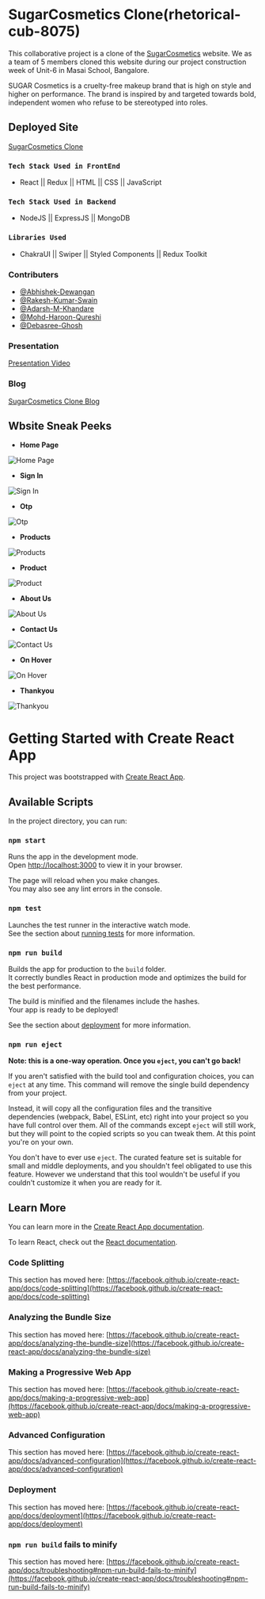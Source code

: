 # SugarCosmetics Clone(rhetorical-cub-8075)

This collaborative project is a clone of the [SugarCosmetics](https://sugarcosmetics.com/) website. We as a team of 5 members cloned this website during our project construction week of Unit-6 in Masai School, Bangalore.

SUGAR Cosmetics is a cruelty-free makeup brand that is high on style and higher on performance. The brand is inspired by and targeted towards bold, independent women who refuse to be stereotyped into roles.

## Deployed Site

[SugarCosmetics Clone]()

### `Tech Stack Used in FrontEnd`

- React || Redux || HTML || CSS || JavaScript

### `Tech Stack Used in Backend`

- NodeJS || ExpressJS || MongoDB 

### `Libraries Used`

- ChakraUI || Swiper || Styled Components || Redux Toolkit 

### Contributers

- [@Abhishek-Dewangan](https://github.com/Abhishek-Dewangan)
- [@Rakesh-Kumar-Swain](https://github.com/SWAIN1998)
- [@Adarsh-M-Khandare](https://github.com/AdarshKhandare)
- [@Mohd-Haroon-Qureshi](https://github.com/HarshVardhan-dev)
- [@Debasree-Ghosh](https://github.com/Debasree-3031999)

### Presentation

[Presentation Video](https://drive.google.com/file/d/1jd3jWLAHgU-pCgQFxHeRAM2kvthXenPr/view)

### Blog

[SugarCosmetics Clone Blog](https://medium.com/@sanjayanganesan/cloning-blue-heaven-cosmetics-page-from-SugarCosmetics-website-2671b7c8463c)

## Wbsite Sneak Peeks

- **Home Page**

![Home Page](./Sneak%20Peeks/Home.png?raw=true)

- **Sign In**

![Sign In](./Sneak%20Peeks/Login.png?raw=true)

- **Otp**

![Otp](./Sneak%20Peeks/Otp.png?raw=true)

- **Products**

![Products](./Sneak%20Peeks/Products.png?raw=true)

- **Product**

![Product](./Sneak%20Peeks/Product.png?raw=true)

- **About Us**

![About Us](./Sneak%20Peeks/About.png?raw=true)

- **Contact Us**

![Contact Us](./Sneak%20Peeks/Contact.png?raw=true)

- **On Hover**

![On Hover](./Sneak%20Peeks/Hover.png?raw=true)

- **Thankyou**

![Thankyou](./Sneak%20Peeks/Thankyou.png?raw=true)

# Getting Started with Create React App

This project was bootstrapped with [Create React App](https://github.com/facebook/create-react-app).

## Available Scripts

In the project directory, you can run:

### `npm start`

Runs the app in the development mode.\
Open [http://localhost:3000](http://localhost:3000) to view it in your browser.

The page will reload when you make changes.\
You may also see any lint errors in the console.

### `npm test`

Launches the test runner in the interactive watch mode.\
See the section about [running tests](https://facebook.github.io/create-react-app/docs/running-tests) for more information.

### `npm run build`

Builds the app for production to the `build` folder.\
It correctly bundles React in production mode and optimizes the build for the best performance.

The build is minified and the filenames include the hashes.\
Your app is ready to be deployed!

See the section about [deployment](https://facebook.github.io/create-react-app/docs/deployment) for more information.

### `npm run eject`

**Note: this is a one-way operation. Once you `eject`, you can't go back!**

If you aren't satisfied with the build tool and configuration choices, you can `eject` at any time. This command will remove the single build dependency from your project.

Instead, it will copy all the configuration files and the transitive dependencies (webpack, Babel, ESLint, etc) right into your project so you have full control over them. All of the commands except `eject` will still work, but they will point to the copied scripts so you can tweak them. At this point you're on your own.

You don't have to ever use `eject`. The curated feature set is suitable for small and middle deployments, and you shouldn't feel obligated to use this feature. However we understand that this tool wouldn't be useful if you couldn't customize it when you are ready for it.

## Learn More

You can learn more in the [Create React App documentation](https://facebook.github.io/create-react-app/docs/getting-started).

To learn React, check out the [React documentation](https://reactjs.org/).

### Code Splitting

This section has moved here: [https://facebook.github.io/create-react-app/docs/code-splitting](https://facebook.github.io/create-react-app/docs/code-splitting)

### Analyzing the Bundle Size

This section has moved here: [https://facebook.github.io/create-react-app/docs/analyzing-the-bundle-size](https://facebook.github.io/create-react-app/docs/analyzing-the-bundle-size)

### Making a Progressive Web App

This section has moved here: [https://facebook.github.io/create-react-app/docs/making-a-progressive-web-app](https://facebook.github.io/create-react-app/docs/making-a-progressive-web-app)

### Advanced Configuration

This section has moved here: [https://facebook.github.io/create-react-app/docs/advanced-configuration](https://facebook.github.io/create-react-app/docs/advanced-configuration)

### Deployment

This section has moved here: [https://facebook.github.io/create-react-app/docs/deployment](https://facebook.github.io/create-react-app/docs/deployment)

### `npm run build` fails to minify

This section has moved here: [https://facebook.github.io/create-react-app/docs/troubleshooting#npm-run-build-fails-to-minify](https://facebook.github.io/create-react-app/docs/troubleshooting#npm-run-build-fails-to-minify)


